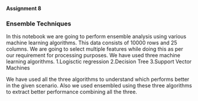 #### Assignment 8 
### Ensemble Techniques

In this notebook we are going to perform ensemble analysis using various machine learning algorithms.
This data consists of 10000 rows and 25 columns. We are going to select multiple features while doing this as per our requirement for processing purposes.
We have used three machine learning algorithms.
1.Logisctic regression 
2.Decision Tree
3.Support Vector Machines

We have used all the three algorithms to understand which performs better in the given scenario. Also we used ensembled using these three algorithms to extract better performance combining all the three.
